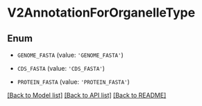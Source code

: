 # V2AnnotationForOrganelleType


## Enum

* `GENOME_FASTA` (value: `'GENOME_FASTA'`)

* `CDS_FASTA` (value: `'CDS_FASTA'`)

* `PROTEIN_FASTA` (value: `'PROTEIN_FASTA'`)

[[Back to Model list]](../README.md#documentation-for-models) [[Back to API list]](../README.md#documentation-for-api-endpoints) [[Back to README]](../README.md)


